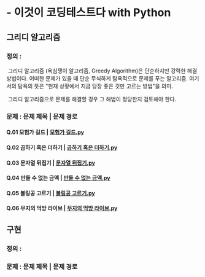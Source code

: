 # - 이것이 코딩테스트다 with Python

## 그리디 알고리즘

### 정의 :

​	그리디 알고리즘 (욕심쟁이 알고리즘, Greedy Algorithm)은 단순하지만 강력한 해결 방법이다.  어떠한 문제가 있을 때 단순 무식하게 탐욕적으로 문제를 푸는 알고리즘. 여기서의 탐욕의 뜻은 "현재 상황에서 지금 당장 좋은 것만 고르는 방법"을 의미.

​	그리디 알고리즘으로 문제를 해결할 경우 그 해법이 정당한지 검토해야 한다. 



### 문제 : 문제 제목 | 문제 경로

#### Q.01 모험가 길드 | [모험가 길드.py](https://github.com/ketkat001/python-coding-test/blob/master/그리디알고리즘/Q01-모험가길드.py)

#### Q.02 곱하기 혹은 더하기 | [곱하기 혹은 더하기.py](https://github.com/ketkat001/python-coding-test/blob/master/그리디알고리즘/Q02-곱하기혹은더하기.py)

#### Q.03 문자열 뒤집기 | [문자열 뒤집기.py](https://github.com/ketkat001/python-coding-test/blob/master/그리디알고리즘/Q03-문자열뒤집기.py)

#### Q.04 만들 수 없는 금액 | [만들 수 없는 금액.py](https://github.com/ketkat001/python-coding-test/blob/master/그리디알고리즘/Q04-만들수없는금액.py)

#### Q.05 볼링공 고르기 | [볼링공 고르기.py](https://github.com/ketkat001/python-coding-test/blob/master/그리디알고리즘/Q05-볼링공고르기.py)

#### Q.06 무지의 먹방 라이브 | [무지의 먹방 라이브.py](https://github.com/ketkat001/python-coding-test/blob/master/그리디알고리즘/Q06-무지의먹방라이브.py)



## 구현

### 정의 : 







### 문제 : 문제 제목 | 문제 경로

